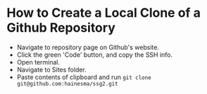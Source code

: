 # How to Create a Local Clone of a Github Repository

- Navigate to repository page on Github's website.
- Click the green 'Code' button, and copy the SSH info.
- Open terminal.
- Navigate to Sites folder.
- Paste contents of clipboard and run `git clone git@github.com:hainesma/ssg2.git`